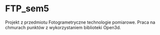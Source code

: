 # FTP_sem5
Projekt z przedmiotu Fotogrametryczne technologie pomiarowe.
Praca na chmurach punktów z wykorzystaniem biblioteki Open3d.
